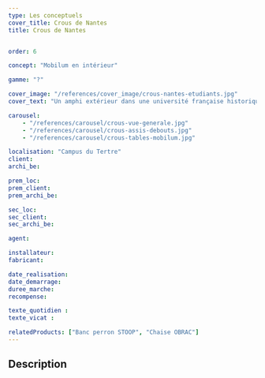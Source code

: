 ```yaml
---
type: Les conceptuels
cover_title: Crous de Nantes
title: Crous de Nantes


order: 6

concept: "Mobilum en intérieur"

gamme: "?"

cover_image: "/references/cover_image/crous-nantes-etudiants.jpg"
cover_text: "Un amphi extérieur dans une université française historique"

carousel:
    - "/references/carousel/crous-vue-generale.jpg"
    - "/references/carousel/crous-assis-debouts.jpg"
    - "/references/carousel/crous-tables-mobilum.jpg"

localisation: "Campus du Tertre"
client:
archi_be:

prem_loc:
prem_client:
prem_archi_be:

sec_loc:
sec_client:
sec_archi_be:

agent:

installateur:
fabricant:

date_realisation:
date_demarrage:
duree_marche:
recompense:

texte_quotidien :
texte_vicat :

relatedProducts: ["Banc perron STOOP", "Chaise OBRAC"]
---
```


## Description
